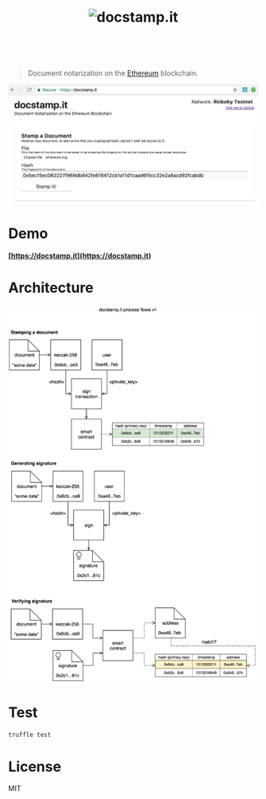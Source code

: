 <h1 align="center">
  <br />
  <img src="https://user-images.githubusercontent.com/168240/39511732-55b8b16a-4da3-11e8-872d-2497788cca38.png" alt="docstamp.it" width="600" />
  <br />
  <br />
  <br />
</h1>

> Document notarization on the [Ethereum](https://ethereum.org/) blockchain.

<a href="https://docstamp.it"><img src="./public/assets/screenshot.png" width="700" /></a>

# Demo

**[https://docstamp.it](https://docstamp.it)**

# Architecture

<img src="./public/assets/diagrams/docstampitv1.png" width="600" />

# Test

```bash
truffle test
```

# License

MIT
